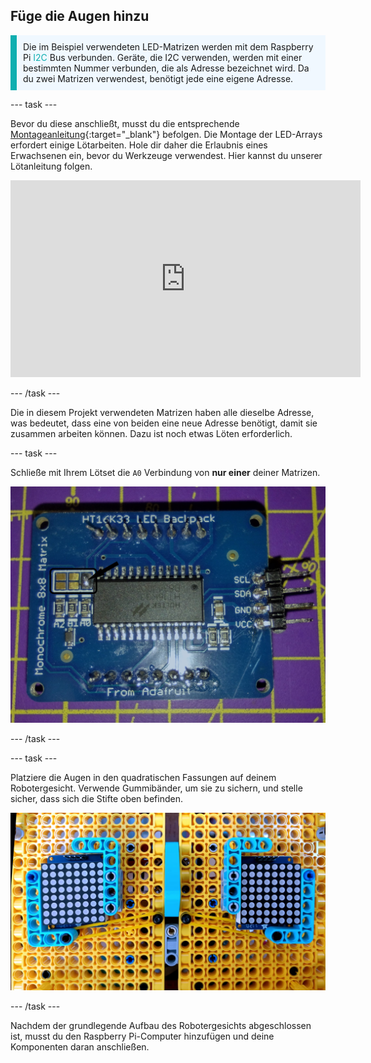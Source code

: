 ## Füge die Augen hinzu

<p style="border-left: solid; border-width:10px; border-color: #0faeb0; background-color: aliceblue; padding: 10px;">Die im Beispiel verwendeten LED-Matrizen werden mit dem Raspberry Pi <span style="color: #0faeb0">I2C</span> Bus verbunden. Geräte, die I2C verwenden, werden mit einer bestimmten Nummer verbunden, die als Adresse bezeichnet wird. Da du zwei Matrizen verwendest, benötigt jede eine eigene Adresse. </p>

--- task ---

Bevor du diese anschließt, musst du die entsprechende [Montageanleitung](https://learn.adafruit.com/adafruit-led-backpack/0-8-8x8-matrix-assembly){:target="_blank"} befolgen. Die Montage der LED-Arrays erfordert einige Lötarbeiten. Hole dir daher die Erlaubnis eines Erwachsenen ein, bevor du Werkzeuge verwendest. Hier kannst du unserer Lötanleitung folgen.

<iframe width="560" height="315" src="https://www.youtube.com/embed/8Z-2wPWGnqE" title="YouTube-Videoplayer" frameborder="0" allow="accelerometer; autoplay; clipboard-write; encrypted-media; gyroscope; picture-in-picture" allowfullscreen></iframe>

--- /task ---

Die in diesem Projekt verwendeten Matrizen haben alle dieselbe Adresse, was bedeutet, dass eine von beiden eine neue Adresse benötigt, damit sie zusammen arbeiten können. Dazu ist noch etwas Löten erforderlich.

--- task ---

Schließe mit Ihrem Lötset die `A0` Verbindung von **nur einer** deiner Matrizen.

![Bilder der gelöteten und ungelöteten Platinen.](images/A0-soldering.jpg)

--- /task ---

--- task ---

Platziere die Augen in den quadratischen Fassungen auf deinem Robotergesicht. Verwende Gummibänder, um sie zu sichern, und stelle sicher, dass sich die Stifte oben befinden.

![Bild zeigt 8 x 8 Arrays, die im LEGO®-Gesicht montiert sind.](images/array_eyes.jpg)

--- /task ---

Nachdem der grundlegende Aufbau des Robotergesichts abgeschlossen ist, musst du den Raspberry Pi-Computer hinzufügen und deine Komponenten daran anschließen.
